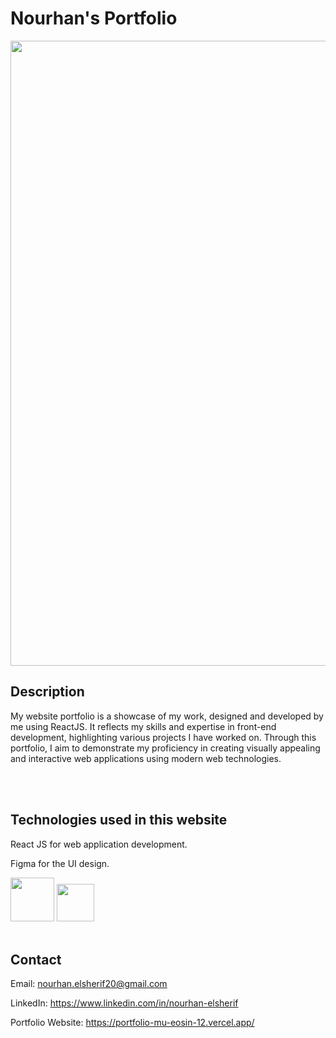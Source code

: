 # Nourhan's Portfolio

<img src="https://github.com/nourhan-ashraf/Portfolio/assets/66208099/423f96e7-4936-4e00-9291-066155b3bbf1" width="1000px" />

## Description

My website portfolio is a showcase of my work, designed and developed by me using ReactJS. It reflects my skills and expertise in front-end development, highlighting various projects I have worked on. Through this portfolio, I aim to demonstrate my proficiency in creating visually appealing and interactive web applications using modern web technologies.

<br />
<br />

## Technologies used in this website

React JS for web application development.

Figma for the UI design.

<img src="https://github.com/nourhan-ashraf/My-Portfolio/assets/66208099/99ac6fac-6a02-4120-9406-c001db1bf709" width="70px" />
<img src="https://github.com/nourhan-ashraf/My-Portfolio/assets/66208099/50b91f29-5925-4f1c-a82f-c6407b759da5" width="60px" />

<br />
<br />

## Contact
Email: nourhan.elsherif20@gmail.com

LinkedIn: https://www.linkedin.com/in/nourhan-elsherif

Portfolio Website: https://portfolio-mu-eosin-12.vercel.app/
